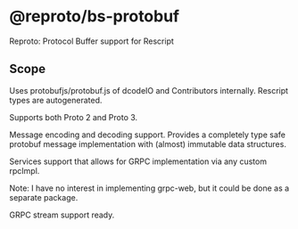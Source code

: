 # @reproto/bs-protobuf

Reproto: Protocol Buffer support for Rescript

## Scope

Uses protobufjs/protobuf.js of dcodeIO and Contributors internally.
Rescript types are autogenerated.

Supports both Proto 2 and Proto 3.

Message encoding and decoding support. Provides a completely type safe
protobuf message implementation with (almost)
immutable data structures.

Services support that allows for GRPC implementation via any custom rpcImpl.

Note: I have no interest in implementing grpc-web, but it could be done as a
separate package.

GRPC stream support ready.
